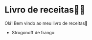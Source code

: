 # **Livro de receitas**:man_cook:

Olá! Bem vindo ao meu livro de receitas:wave:

- Strogonoff de frango